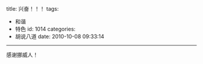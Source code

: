 title: 兴奋！！！
tags:
  - 和谐
  - 特色
id: 1014
categories:
  - 胡说八道
date: 2010-10-08 09:33:14
---

感谢挪威人！